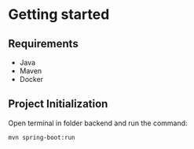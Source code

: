 # Getting started
## Requirements
* Java
* Maven
* Docker
## Project Initialization
Open terminal in folder backend and run the command:
```
mvn spring-boot:run
```

